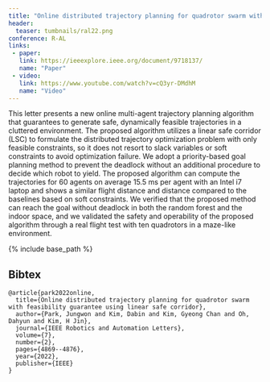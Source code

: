 ```yaml
---
title: "Online distributed trajectory planning for quadrotor swarm with feasibility guarantee using linear safe corridor"
header:
  teaser: tumbnails/ral22.png
conference: R-AL
links: 
 - paper: 
   link: https://ieeexplore.ieee.org/document/9718137/
   name: "Paper"
 - video:
   link: https://www.youtube.com/watch?v=cQ3yr-DMdhM
   name: "Video"
---
```


<!-- {% include youtubePlayer.html id="G-fS2iqzi1w" %} -->

This letter presents a new online multi-agent trajectory planning algorithm that guarantees to generate safe, dynamically feasible trajectories in a cluttered environment. The proposed algorithm utilizes a linear safe corridor (LSC) to formulate the distributed trajectory optimization problem with only feasible constraints, so it does not resort to slack variables or soft constraints to avoid optimization failure. We adopt a priority-based goal planning method to prevent the deadlock without an additional procedure to decide which robot to yield. The proposed algorithm can compute the trajectories for 60 agents on average 15.5 ms per agent with an Intel i7 laptop and shows a similar flight distance and distance compared to the baselines based on soft constraints. We verified that the proposed method can reach the goal without deadlock in both the random forest and the indoor space, and we validated the safety and operability of the proposed algorithm through a real flight test with ten quadrotors in a maze-like environment.

{% include base_path %}

## Bibtex <a id="bibtex"></a>
```
@article{park2022online,
  title={Online distributed trajectory planning for quadrotor swarm with feasibility guarantee using linear safe corridor},
  author={Park, Jungwon and Kim, Dabin and Kim, Gyeong Chan and Oh, Dahyun and Kim, H Jin},
  journal={IEEE Robotics and Automation Letters},
  volume={7},
  number={2},
  pages={4869--4876},
  year={2022},
  publisher={IEEE}
}
```